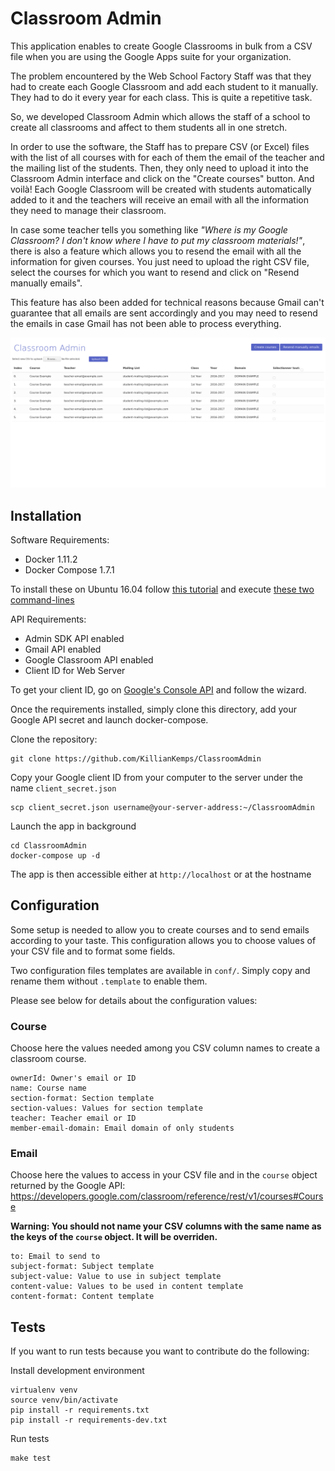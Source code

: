 # Classroom Admin

This application enables to create Google Classrooms in bulk from a CSV file when you are using the Google Apps suite for your organization.

The problem encountered by the Web School Factory Staff was that they had to create
each Google Classroom and add each student to it manually. They had to do it every year for each class. This is quite a repetitive task.

So, we developed Classroom Admin which allows the staff of a school to create all classrooms and affect to them students all in one stretch.

In order to use the software, the Staff has to prepare CSV (or Excel) files with the list of all courses
with for each of them the email of the teacher and the mailing list of the students.
Then, they only need to upload it into the Classroom Admin interface and click on the "Create courses" button. And voilà! Each Google Classroom will be created with students automatically added to it and the teachers will receive an email with all the information they need to manage their classroom.

In case some teacher tells you something like *"Where is my Google Classroom? I don't know where I have to put my classroom materials!"*, there is also a feature which allows you to resend the email with all the information for given courses. You just need to upload the right CSV file, select the courses for which you want to resend and click on "Resend manually emails".

This feature has also been added for technical reasons because Gmail can't guarantee that all emails are sent accordingly and you may need to resend the emails in case Gmail has not been able to process everything.

![Classroom Admin Screenshot](classroom_admin_screenshot.png)

## Installation

Software Requirements:
  - Docker 1.11.2
  - Docker Compose 1.7.1

To install these on Ubuntu 16.04 follow [this tutorial](https://www.digitalocean.com/community/tutorials/how-to-install-and-use-docker-on-ubuntu-16-04) and execute [these two command-lines](https://github.com/docker/compose/releases/tag/1.7.1)

API Requirements:
  - Admin SDK API enabled
  - Gmail API enabled
  - Google Classroom API enabled
  - Client ID for Web Server

To get your client ID, go on [Google's Console API](https://console.developers.google.com/apis/) and follow the wizard.

Once the requirements installed, simply clone this directory, add your Google API secret and launch docker-compose.

Clone the repository:
``` Server
git clone https://github.com/KillianKemps/ClassroomAdmin
```

Copy your Google client ID from your computer to the server under the name `client_secret.json`
``` Computer
scp client_secret.json username@your-server-address:~/ClassroomAdmin
```

Launch the app in background
```
cd ClassroomAdmin
docker-compose up -d
```

The app is then accessible either at `http://localhost` or at the hostname

## Configuration

Some setup is needed to allow you to create courses and to send emails according to your taste. This configuration allows you to choose values of your CSV file and to format some fields.

Two configuration files templates are available in `conf/`. Simply copy and rename them without `.template` to enable them.

Please see below for details about the configuration values:

### Course

Choose here the values needed among you CSV column names to create a classroom course.

```
ownerId: Owner's email or ID
name: Course name
section-format: Section template
section-values: Values for section template
teacher: Teacher email or ID
member-email-domain: Email domain of only students
```

### Email

Choose here the values to access in your CSV file and in the `course` object returned by the Google API: https://developers.google.com/classroom/reference/rest/v1/courses#Course

**Warning: You should not name your CSV columns with the same name as the keys of the `course` object. It will be overriden.**


```
to: Email to send to
subject-format: Subject template
subject-value: Value to use in subject template
content-value: Values to be used in content template
content-format: Content template
```

## Tests

If you want to run tests because you want to contribute do the following:

Install development environment
```
virtualenv venv
source venv/bin/activate
pip install -r requirements.txt
pip install -r requirements-dev.txt
```

Run tests
```
make test
```
